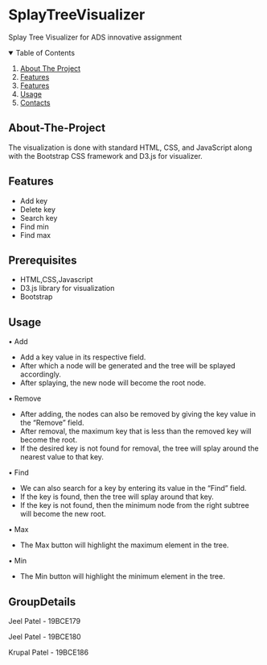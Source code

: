 # SplayTreeVisualizer
Splay Tree Visualizer for ADS innovative assignment 

<!-- PROJECT LOGO -->
<p align="center">
 

<details open="open">
  <summary>Table of Contents</summary>
  <ol>
    <li><a href="#About-The-Project">About The Project</a></li>
    <li><a href="#Features">Features</a></li>
    <li><a href="#Prerequisites">Features</a></li>
    <li><a href="#Usage">Usage</a></li>
    <li><a href="#GroupDetails">Contacts</a></li>
  </ol>
</details>



<!-- ABOUT THE PROJECT -->
## About-The-Project

The visualization is done with standard HTML, CSS, and JavaScript along with the Bootstrap CSS framework and D3.js for visualizer.


## Features
 
- Add key
- Delete key
- Search key
- Find min
- Find max

## Prerequisites
- HTML,CSS,Javascript
- D3.js library for visualization
- Bootstrap
  
## Usage
•	Add
-	Add a key value in its respective field. 
-	After which a node will be generated and the tree will be splayed accordingly.
-	After splaying, the new node will become the root node.

•	Remove
-	After adding, the nodes can also be removed by giving the key value in the “Remove” field.
-	After removal, the maximum key that is less than the removed key will become the root.
-	If the desired key is not found for removal, the tree will splay around the nearest value to that key.

•	Find
-	We can also search for a key by entering its value in the “Find” field.
-	If the key is found, then the tree will splay around that key.
-	If the key is not found, then the minimum node from the right subtree will become the new root.

•	Max
-	The Max button will highlight the maximum element in the tree.

•	Min
-	The Min button will highlight the minimum element in the tree.
  
  
## GroupDetails

Jeel Patel - 19BCE179

Jeel Patel - 19BCE180
  
Krupal Patel - 19BCE186
